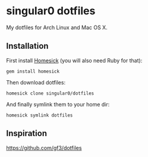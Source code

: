 # singular0 dotfiles

My dotfiles for Arch Linux and Mac OS X.

## Installation

First install [Homesick](https://github.com/technicalpickles/homesick) (you will also need Ruby for that):

```
gem install homesick
```

Then download dotfiles:

```
homesick clone singular0/dotfiles
```

And finally symlink them to your home dir:

```
homesick symlink dotfiles
```

## Inspiration

https://github.com/gf3/dotfiles
